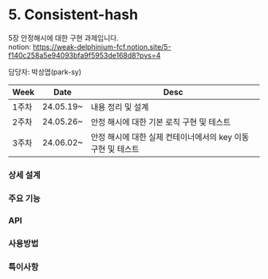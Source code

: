 # 5. Consistent-hash

5장 안정해시에 대한 구현 과제입니다.  
notion: https://weak-delphinium-fcf.notion.site/5-f140c258a5e94093bfa9f5953de168d8?pvs=4

담당자: 박상엽(park-sy)  

|Week|Date|Desc|
|------|---|---|
|1주차|24.05.19~|내용 정리 및 설계|
|2주차|24.05.26~|안정 해시에 대한 기본 로직 구현 및 테스트|
|3주차|24.06.02~|안정 해시에 대한 실제 컨테이너에서의 key 이동 구현 및 테스트|


### 상세 설계  


### 주요 기능


### API


### 사용방법


### 특이사항
